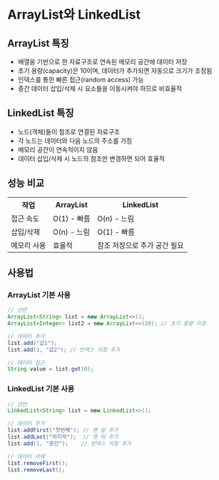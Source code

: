# ArrayList와 LinkedList 

## ArrayList 특징
+ 배열을 기반으로 한 자료구조로 연속된 메모리 공간에 데이터 저장
+ 초기 용량(capacity)은 10이며, 데이터가 추가되면 자동으로 크기가 조정됨
+ 인덱스를 통한 빠른 접근(random access) 가능
+ 중간 데이터 삽입/삭제 시 요소들을 이동시켜야 하므로 비효율적

## LinkedList 특징
+ 노드(객체)들이 참조로 연결된 자료구조
+ 각 노드는 데이터와 다음 노드의 주소를 가짐
+ 메모리 공간이 연속적이지 않음
+ 데이터 삽입/삭제 시 노드의 참조만 변경하면 되어 효율적

## 성능 비교
<table>
  <tr>
    <th>작업</th>
    <th>ArrayList</th>
    <th>LinkedList</th>
  </tr>
  <tr>
    <td>접근 속도</td>
    <td>O(1) - 빠름</td>
    <td>O(n) - 느림</td>
  </tr>
  <tr>
    <td>삽입/삭제</td>
    <td>O(n) - 느림</td>
    <td>O(1) - 빠름</td>
  </tr>
  <tr>
    <td>메모리 사용</td>
    <td>효율적</td>
    <td>참조 저장으로 추가 공간 필요</td>
  </tr>
</table>

## 사용법

### ArrayList 기본 사용
```java
// 선언
ArrayList<String> list = new ArrayList<>();
ArrayList<Integer> list2 = new ArrayList<>(20); // 초기 용량 지정

// 데이터 추가
list.add("값1");
list.add(1, "값2"); // 인덱스 지정 추가

// 데이터 접근
String value = list.get(0);
```

### LinkedList 기본 사용
```java
// 선언
LinkedList<String> list = new LinkedList<>();

// 데이터 추가
list.addFirst("첫번째"); // 맨 앞 추가
list.addLast("마지막");  // 맨 뒤 추가
list.add(1, "중간");    // 인덱스 지정 추가

// 데이터 삭제
list.removeFirst();
list.removeLast();
```
